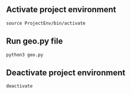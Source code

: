 ## Activate project environment

`source ProjectEnv/bin/activate`

## Run geo.py file

`python3 geo.py`

## Deactivate project environment

`deactivate`